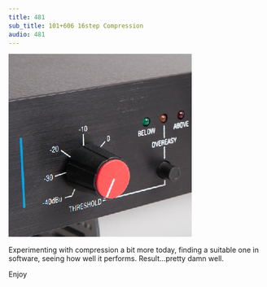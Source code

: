 ```yaml
---
title: 481
sub_title: 101+606 16step Compression
audio: 481
---
```


![Image](/assets/img/snd481.png)

Experimenting with compression a bit more today, finding a suitable one in software, seeing how well it performs. Result…pretty damn well.

Enjoy